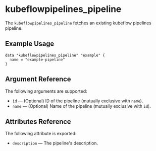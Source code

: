 # kubeflowpipelines_pipeline

The `kubeflowpipelines_pipeline` fetches an existing kubeflow pipelines pipeline.

## Example Usage

```hcl-terraform
data "kubeflowpipelines_pipeline" "example" {
  name = "example-pipeline"
}
```

## Argument Reference

The following arguments are supported:

* `id` &mdash; (Optional) ID of the pipeline (mutually exclusive with `name`).
* `name` &mdash; (Optional) Name of the pipeline (mutually exclusive with `id`).

## Attributes Reference

The following attribute is exported:

* `description` &mdash; The pipeline's description.